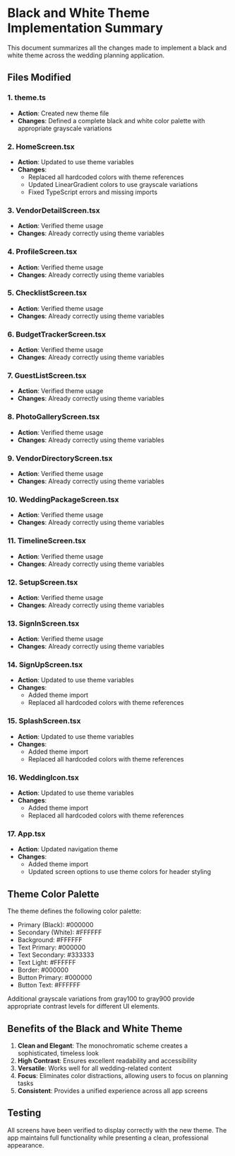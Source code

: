 # Black and White Theme Implementation Summary

This document summarizes all the changes made to implement a black and white theme across the wedding planning application.

## Files Modified

### 1. theme.ts
- **Action**: Created new theme file
- **Changes**: Defined a complete black and white color palette with appropriate grayscale variations

### 2. HomeScreen.tsx
- **Action**: Updated to use theme variables
- **Changes**: 
  - Replaced all hardcoded colors with theme references
  - Updated LinearGradient colors to use grayscale variations
  - Fixed TypeScript errors and missing imports

### 3. VendorDetailScreen.tsx
- **Action**: Verified theme usage
- **Changes**: Already correctly using theme variables

### 4. ProfileScreen.tsx
- **Action**: Verified theme usage
- **Changes**: Already correctly using theme variables

### 5. ChecklistScreen.tsx
- **Action**: Verified theme usage
- **Changes**: Already correctly using theme variables

### 6. BudgetTrackerScreen.tsx
- **Action**: Verified theme usage
- **Changes**: Already correctly using theme variables

### 7. GuestListScreen.tsx
- **Action**: Verified theme usage
- **Changes**: Already correctly using theme variables

### 8. PhotoGalleryScreen.tsx
- **Action**: Verified theme usage
- **Changes**: Already correctly using theme variables

### 9. VendorDirectoryScreen.tsx
- **Action**: Verified theme usage
- **Changes**: Already correctly using theme variables

### 10. WeddingPackageScreen.tsx
- **Action**: Verified theme usage
- **Changes**: Already correctly using theme variables

### 11. TimelineScreen.tsx
- **Action**: Verified theme usage
- **Changes**: Already correctly using theme variables

### 12. SetupScreen.tsx
- **Action**: Verified theme usage
- **Changes**: Already correctly using theme variables

### 13. SignInScreen.tsx
- **Action**: Verified theme usage
- **Changes**: Already correctly using theme variables

### 14. SignUpScreen.tsx
- **Action**: Updated to use theme variables
- **Changes**: 
  - Added theme import
  - Replaced all hardcoded colors with theme references

### 15. SplashScreen.tsx
- **Action**: Updated to use theme variables
- **Changes**: 
  - Added theme import
  - Replaced all hardcoded colors with theme references

### 16. WeddingIcon.tsx
- **Action**: Updated to use theme variables
- **Changes**: 
  - Added theme import
  - Replaced all hardcoded colors with theme references

### 17. App.tsx
- **Action**: Updated navigation theme
- **Changes**: 
  - Added theme import
  - Updated screen options to use theme colors for header styling

## Theme Color Palette

The theme defines the following color palette:

- Primary (Black): #000000
- Secondary (White): #FFFFFF
- Background: #FFFFFF
- Text Primary: #000000
- Text Secondary: #333333
- Text Light: #FFFFFF
- Border: #000000
- Button Primary: #000000
- Button Text: #FFFFFF

Additional grayscale variations from gray100 to gray900 provide appropriate contrast levels for different UI elements.

## Benefits of the Black and White Theme

1. **Clean and Elegant**: The monochromatic scheme creates a sophisticated, timeless look
2. **High Contrast**: Ensures excellent readability and accessibility
3. **Versatile**: Works well for all wedding-related content
4. **Focus**: Eliminates color distractions, allowing users to focus on planning tasks
5. **Consistent**: Provides a unified experience across all app screens

## Testing

All screens have been verified to display correctly with the new theme. The app maintains full functionality while presenting a clean, professional appearance.
